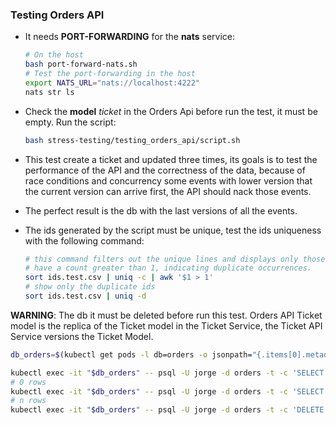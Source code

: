 
### Testing Orders API

- It needs **PORT-FORWARDING** for the **nats** service:
    ```bash
    # On the host
    bash port-forward-nats.sh
    # Test the port-forwarding in the host
    export NATS_URL="nats://localhost:4222" 
    nats str ls
    ```
- Check the **model** *ticket* in the Orders Api before run the test, it must be empty. Run the 
  script:
  ```bash
  bash stress-testing/testing_orders_api/script.sh   
  ```
- This test create a ticket and updated three times, its goals is to test the performance of the 
API and the correctness of the data, because of race conditions and concurrency some events
with lower version that the current version can arrive first, the API should nack those events.

- The perfect result is the db with the last versions of all the events.
- The ids generated by the script must be unique, test the ids uniqueness with the following command:
    ```bash
    # this command filters out the unique lines and displays only those lines that 
    # have a count greater than 1, indicating duplicate occurrences.
    sort ids.test.csv | uniq -c | awk '$1 > 1'
    # show only the duplicate ids
    sort ids.test.csv | uniq -d
    ```

**WARNING**: The db it must be deleted before run this test. Orders API Ticket model is 
the replica of the Ticket model in the Ticket Service, the Ticket API Service versions the 
Ticket Model.

```bash
db_orders=$(kubectl get pods -l db=orders -o jsonpath="{.items[0].metadata.name}")

kubectl exec -it "$db_orders" -- psql -U jorge -d orders -t -c 'SELECT COUNT(*) FROM "ticket" WHERE "version" <> 3;' -q
# 0 rows
kubectl exec -it "$db_orders" -- psql -U jorge -d orders -t -c 'SELECT COUNT(*) FROM "ticket" WHERE "version" = 3;' -q
# n rows 
kubectl exec -it "$db_orders" -- psql -U jorge -d orders -t -c 'DELETE FROM "ticket";' -q
```